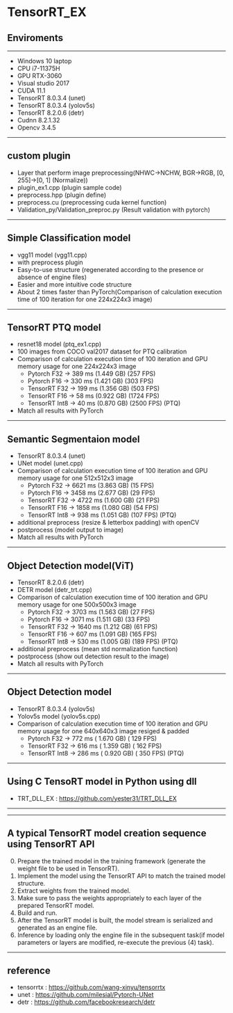 # TensorRT_EX

## Enviroments
***
- Windows 10 laptop
- CPU i7-11375H
- GPU RTX-3060
- Visual studio 2017
- CUDA 11.1
- TensorRT 8.0.3.4 (unet)
- TensorRT 8.0.3.4 (yolov5s)
- TensorRT 8.2.0.6 (detr) 
- Cudnn 8.2.1.32
- Opencv 3.4.5
***

## custom plugin 
- Layer that perform image preprocessing(NHWC->NCHW, BGR->RGB, [0, 255]->[0, 1] (Normalize))
- plugin_ex1.cpp (plugin sample code)
- preprocess.hpp (plugin define)
- preprocess.cu (preprocessing cuda kernel function)
- Validation_py/Validation_preproc.py (Result validation with pytorch)
***

## Simple Classification model
- vgg11 model (vgg11.cpp)
- with preprocess plugin
- Easy-to-use structure (regenerated according to the presence or absence of engine files)
- Easier and more intuitive code structure
- About 2 times faster than PyTorch(Comparison of calculation execution time of 100 iteration for one 224x224x3 image)
***

## TensorRT PTQ model
- resnet18 model (ptq_ex1.cpp)
- 100 images from COCO val2017 dataset for PTQ calibration
- Comparison of calculation execution time of 100 iteration and GPU memory usage for one 224x224x3 image 
  - Pytorch  F32	-> 389 ms (1.449 GB) (257 FPS)
  - Pytorch  F16	-> 330 ms (1.421 GB) (303 FPS)
  - TensorRT F32	-> 199 ms (1.356 GB) (503 FPS)
  - TensorRT F16	-> 58 ms  (0.922 GB) (1724 FPS)
  - TensorRT Int8 -> 40 ms  (0.870 GB) (2500 FPS) (PTQ)
- Match all results with PyTorch
***

## Semantic Segmentaion model
- TensorRT 8.0.3.4 (unet)
- UNet model (unet.cpp)
- Comparison of calculation execution time of 100 iteration and GPU memory usage for one 512x512x3 image
  - Pytorch  F32	-> 6621 ms (3.863 GB) (15 FPS)
  - Pytorch  F16	-> 3458 ms (2.677 GB) (29 FPS)
  - TensorRT F32	-> 4722 ms (1.600 GB) (21 FPS)
  - TensorRT F16	-> 1858 ms (1.080 GB) (54 FPS)
  - TensorRT Int8   -> 938 ms  (1.051 GB) (107 FPS) (PTQ)
- additional preprocess (resize & letterbox padding) with openCV
- postprocess (model output to image)
- Match all results with PyTorch
***

## Object Detection model(ViT)
- TensorRT 8.2.0.6 (detr) 
- DETR model (detr_trt.cpp) 
- Comparison of calculation execution time of 100 iteration and GPU memory usage for one 500x500x3 image 
  - Pytorch  F32	-> 3703 ms (1.563 GB) (27 FPS)
  - Pytorch  F16	-> 3071 ms (1.511 GB) (33 FPS)
  - TensorRT F32	-> 1640 ms (1.212 GB) (61 FPS)
  - TensorRT F16	-> 607 ms  (1.091 GB) (165 FPS)
  - TensorRT Int8	-> 530 ms  (1.005 GB) (189 FPS) (PTQ)
- additional preprocess (mean std normalization function)
- postprocess (show out detection result to the image)
- Match all results with PyTorch
***

## Object Detection model
- TensorRT 8.0.3.4 (yolov5s) 
- Yolov5s model (yolov5s.cpp) 
- Comparison of calculation execution time of 100 iteration and GPU memory usage for one 640x640x3 image resiged & padded
  - Pytorch  F32	-> 772 ms ( 1.670 GB) ( 129 FPS)
  - TensorRT F32	-> 616 ms ( 1.359 GB) ( 162 FPS)
  - TensorRT Int8	-> 286 ms ( 0.920 GB) ( 350 FPS) (PTQ)
***

## Using C TensoRT model in Python using dll
- TRT_DLL_EX : <https://github.com/yester31/TRT_DLL_EX>
***

***

## A typical TensorRT model creation sequence using TensorRT API
0. Prepare the trained model in the training framework (generate the weight file to be used in TensorRT).
1. Implement the model using the TensorRT API to match the trained model structure.
2. Extract weights from the trained model.
3. Make sure to pass the weights appropriately to each layer of the prepared TensorRT model.
4. Build and run.
5. After the TensorRT model is built, the model stream is serialized and generated as an engine file.
6. Inference by loading only the engine file in the subsequent task(if model parameters or layers are modified, re-execute the previous (4) task).
     
***

## reference   
* tensorrtx : <https://github.com/wang-xinyu/tensorrtx>
* unet : <https://github.com/milesial/Pytorch-UNet>
* detr : <https://github.com/facebookresearch/detr>